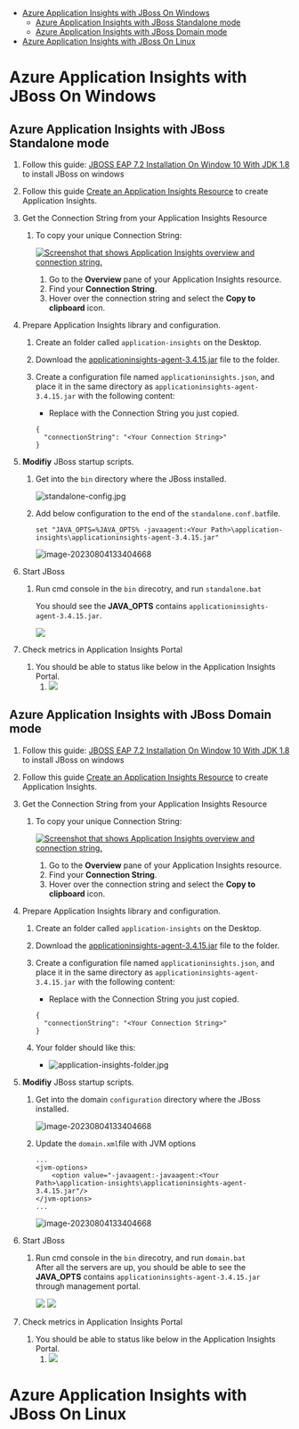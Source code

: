 - [Azure Application Insights with JBoss On Windows](#azure-application-insights-with-jboss-on-windows)
   * [Azure Application Insights with JBoss Standalone mode](#azure-application-insights-with-jboss-standalone-mode)
   * [Azure Application Insights with JBoss Domain mode](#azure-application-insights-with-jboss-domain-mode)
- [Azure Application Insights with JBoss On Linux](#azure-application-insights-with-jboss-on-linux)


# Azure Application Insights with JBoss On Windows

## Azure Application Insights with JBoss Standalone mode

1. Follow this guide: [JBOSS EAP 7.2 Installation On Window 10 With JDK 1.8](https://www.youtube.com/watch?v=FCgTSgGaxD8) to install JBoss on windows

2. Follow this guide [Create an Application Insights Resource](https://learn.microsoft.com/en-us/azure/azure-monitor/app/create-workspace-resource#create-a-workspace-based-resource) to create Application Insights.

3. Get the Connection String from your Application Insights Resource

   1. To copy your unique Connection String:

      [![Screenshot that shows Application Insights overview and connection string.](https://learn.microsoft.com/en-us/azure/azure-monitor/app/media/migrate-from-instrumentation-keys-to-connection-strings/migrate-from-instrumentation-keys-to-connection-strings.png)](https://learn.microsoft.com/en-us/azure/azure-monitor/app/media/migrate-from-instrumentation-keys-to-connection-strings/migrate-from-instrumentation-keys-to-connection-strings.png#lightbox)

      1. Go to the **Overview** pane of your Application Insights resource.
      2. Find your **Connection String**.
      3. Hover over the connection string and select the **Copy to clipboard** icon.

4. Prepare  Application Insights library and configuration.

   1. Create an folder called `application-insights` on the Desktop.

   2. Download the [applicationinsights-agent-3.4.15.jar](https://github.com/microsoft/ApplicationInsights-Java/releases/download/3.4.15/applicationinsights-agent-3.4.15.jar) file to the folder.

   3. Create a configuration file named `applicationinsights.json`, and place it in the same directory as `applicationinsights-agent-3.4.15.jar` with the following content:

      - Replace with the Connection String you just copied.

      ```
      {
        "connectionString": "<Your Connection String>"
      }
      ```

5. **Modifiy** JBoss startup scripts.  

   1. Get into the `bin` directory where the JBoss installed.  

      ![standalone-config.jpg](..%2FResources%2FJBoss%2Fstandalone-config.jpg)

   2. Add below configuration to the end of the `standalone.conf.bat`file.  
   
      ```
      set "JAVA_OPTS=%JAVA_OPTS% -javaagent:<Your Path>\application-insights\applicationinsights-agent-3.4.15.jar"
      ```

      ![image-20230804133404668](https://s2.loli.net/2023/08/04/wei2nmpFq6XgEx7.png)

6. Start JBoss
   1. Run cmd console in the `bin` direcotry, and run `standalone.bat`
   
      You should see the **JAVA_OPTS** contains `applicationinsights-agent-3.4.15.jar`.
   
      ![](../Resources/JBoss/run_standalone_bat.jpg)
   
7. Check metrics in Application Insights Portal
   1. You should be able to status like below in the Application Insights Portal.
      1. ![](https://s2.loli.net/2023/08/04/nkcTMft2xZH86F5.png)

## Azure Application Insights with JBoss Domain mode

1. Follow this guide: [JBOSS EAP 7.2 Installation On Window 10 With JDK 1.8](https://www.youtube.com/watch?v=FCgTSgGaxD8) to install JBoss on windows

2. Follow this guide [Create an Application Insights Resource](https://learn.microsoft.com/en-us/azure/azure-monitor/app/create-workspace-resource#create-a-workspace-based-resource) to create Application Insights.

3. Get the Connection String from your Application Insights Resource

   1. To copy your unique Connection String:

      [![Screenshot that shows Application Insights overview and connection string.](https://learn.microsoft.com/en-us/azure/azure-monitor/app/media/migrate-from-instrumentation-keys-to-connection-strings/migrate-from-instrumentation-keys-to-connection-strings.png)](https://learn.microsoft.com/en-us/azure/azure-monitor/app/media/migrate-from-instrumentation-keys-to-connection-strings/migrate-from-instrumentation-keys-to-connection-strings.png#lightbox)

      1. Go to the **Overview** pane of your Application Insights resource.
      2. Find your **Connection String**.
      3. Hover over the connection string and select the **Copy to clipboard** icon.

4. Prepare  Application Insights library and configuration.

   1. Create an folder called `application-insights` on the Desktop.

   2. Download the [applicationinsights-agent-3.4.15.jar](https://github.com/microsoft/ApplicationInsights-Java/releases/download/3.4.15/applicationinsights-agent-3.4.15.jar) file to the folder.

   3. Create a configuration file named `applicationinsights.json`, and place it in the same directory as `applicationinsights-agent-3.4.15.jar` with the following content:

      - Replace with the Connection String you just copied.

      ```
      {
        "connectionString": "<Your Connection String>"
      }
      ```
   
   4. Your folder should like this:  
      - ![application-insights-folder.jpg](..%2FResources%2FJBoss%2Fapplication-insights-folder.jpg)

5. **Modifiy** JBoss startup scripts.

   1. Get into the domain `configuration` directory where the JBoss installed.

      ![image-20230804133404668](../Resources/JBoss/domain_configuration.jpg)

   2. Update the `domain.xml`file with JVM options 

      ```
      ...
      <jvm-options>
          <option value="-javaagent:-javaagent:<Your Path>\application-insights\applicationinsights-agent-3.4.15.jar"/>
      </jvm-options>
      ...
      ```

      ![image-20230804133404668](../Resources/JBoss/domain_xml.jpg)

6. Start JBoss
   1. Run cmd console in the `bin` direcotry, and run `domain.bat`  
      After all the servers are up, you should be able to see the **JAVA_OPTS** contains `applicationinsights-agent-3.4.15.jar` through management portal.

      ![](../Resources/JBoss/domain_portal-01.jpg)
      ![](../Resources/JBoss/domain_portal-02.jpg)

7. Check metrics in Application Insights Portal
   1. You should be able to status like below in the Application Insights Portal.
      1. ![](../Resources/JBoss/domain_app_insights.jpg)

# Azure Application Insights with JBoss On Linux



